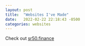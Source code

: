 ```yaml
---
layout: post
title:  "Websites I've Made"
date:   2022-02-22 22:18:43 -0500
categories: websites
---
```


Check out [sr50.finance](https://sr50.finance)